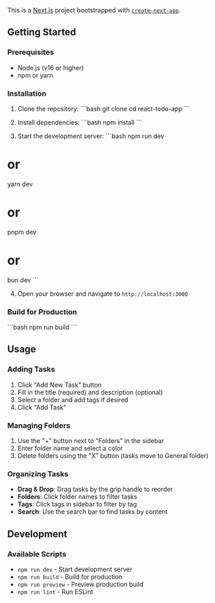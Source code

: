 This is a [Next.js](https://nextjs.org) project bootstrapped with [`create-next-app`](https://github.com/vercel/next.js/tree/canary/packages/create-next-app).

## Getting Started

### Prerequisites

- Node.js (v16 or higher)
- npm or yarn

### Installation

1. Clone the repository:
\`\`\`bash
git clone <repository-url>
cd react-todo-app
\`\`\`

2. Install dependencies:
\`\`\`bash
npm install
\`\`\`

3. Start the development server:
\`\`\`bash
npm run dev
# or
yarn dev
# or
pnpm dev
# or
bun dev
\`\`\`

4. Open your browser and navigate to `http://localhost:3000`

### Build for Production

\`\`\`bash
npm run build
\`\`\`

## Usage

### Adding Tasks
1. Click "Add New Task" button
2. Fill in the title (required) and description (optional)
3. Select a folder and add tags if desired
4. Click "Add Task"

### Managing Folders
1. Use the "+" button next to "Folders" in the sidebar
2. Enter folder name and select a color
3. Delete folders using the "X" button (tasks move to General folder)

### Organizing Tasks
- **Drag & Drop**: Drag tasks by the grip handle to reorder
- **Folders**: Click folder names to filter tasks
- **Tags**: Click tags in sidebar to filter by tag
- **Search**: Use the search bar to find tasks by content

## Development

### Available Scripts
- `npm run dev` - Start development server
- `npm run build` - Build for production
- `npm run preview` - Preview production build
- `npm run lint` - Run ESLint
